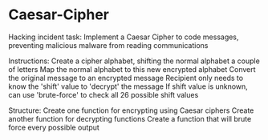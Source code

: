# Caesar-Cipher

Hacking incident task:
Implement a Caesar Cipher to code messages, preventing malicious malware from reading communications

Instructions:
Create a cipher alphabet, shifting the normal alphabet a couple of letters
Map the normal alphabet to this new encrypted alphabet
Convert the original message to an encrypted message
Recipient only needs to know the 'shift' value to 'decrypt' the message
If shift value is unknown, can use 'brute-force' to check all 26 possible shift values

Structure:
Create one function for encrypting using Caesar ciphers
Create another function for decrypting functions
Create a function that will brute force every possible output